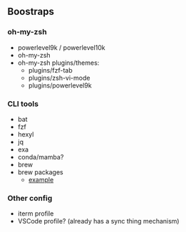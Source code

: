 ## Boostraps

### oh-my-zsh

* powerlevel9k / powerlevel10k
* oh-my-zsh
* oh-my-zsh plugins/themes:
  * plugins/fzf-tab
  * plugins/zsh-vi-mode
  * plugins/powerlevel9k

### CLI tools
* bat
* fzf
* hexyl
* jq
* exa
* conda/mamba?
* brew
* brew packages
  * [example](https://github.com/DoomHammer/dotfiles/blob/master/.Brewfile%23%23os.Darwin)


### Other config
* iterm profile
* VSCode profile? (already has a sync thing mechanism)

